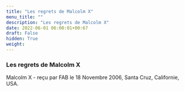 ```yaml
---
title: "Les regrets de Malcolm X"
menu_title: ""
description: "Les regrets de Malcolm X"
date: 2022-06-01 06:00:01+00:67
draft: False
hidden: True
weight:
---
```

### Les regrets de Malcolm X

Malcolm X - reçu par FAB le 18 Novembre 2006, Santa Cruz, Californie, USA.



